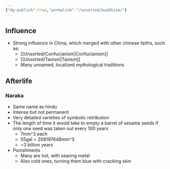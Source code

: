 ```yaml
---
{"dg-publish":true,"permalink":"/unsorted/buddhism/"}
---
```



## Influence
- Strong influence in China, which merged with other chinese faiths, such as:
	- [[Unsorted/Confucianism\|Confucianism]]
	- [[Unsorted/Taoism\|Taoism]]
	- Many unnamed, localized mythological traditions 


## Afterlife


### Naraka
- Same name as hindu
- Intense but not permanent
- Very detailed varieties of symbolic retribution
- The length of time it would take to empty a barrel of sesame seeds if only one seed was taken out every 100 years
	- 7mm^3 each
	- 55gal = 208197648mm^3
	- ~3 billion years
- Punishments
	- Many are hot, with searing metal
	- Also cold ones, turning them blue with cracking skin
